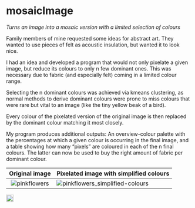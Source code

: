 # mosaicImage
*Turns an image into a mosaic version with a limited selection of colours*

Family members of mine requested some ideas for abstract art. They wanted to use pieces of felt as acoustic insulation, but wanted it to look nice. 

I had an idea and developed a program that would not only pixelate a given image, but reduce its colours to only n few dominant ones. This was necessary due to fabric (and especially felt) coming in a limited colour range. 

Selecting the n dominant colours was achieved via kmeans clustering, as normal methods to derive dominant colours were prone to miss colours that were rare but vital to an image (like the tiny yellow beak of a bird). 

Every colour of the pixelated version of the original image is then replaced by the dominant colour matching it most closely. 

My program produces additional outputs: An overview-colour palette with the percentages at which a given colour is occurring in the final image, and a table showing how many “pixels” are coloured in each of the n final colours. The latter can now be used to buy the right amount of fabric per dominant colour.

Original image           | Pixelated image with simplified colours
:-----------------------:|:-----------------------------------------------
![pinkflowers](https://user-images.githubusercontent.com/53763279/156440543-2a3710ce-6467-4b5a-8daf-d7da86e2e4c4.JPG) | ![pinkflowers_simplified-colours](https://user-images.githubusercontent.com/53763279/156440552-49313705-84f2-46ba-bf6f-bd62197e6fce.jpg)

<img src="https://user-images.githubusercontent.com/53763279/156440567-afb4a6e3-293a-408e-b319-e2f7a13ac621.jpg" height="20" >

